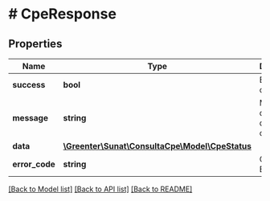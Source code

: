 # # CpeResponse

## Properties

Name | Type | Description | Notes
------------ | ------------- | ------------- | -------------
**success** | **bool** | Estado consulta | [optional] 
**message** | **string** | Mensaje del estado de la operación | [optional] 
**data** | [**\Greenter\Sunat\ConsultaCpe\Model\CpeStatus**](CpeStatus.md) |  | [optional] 
**error_code** | **string** | Código de Error | [optional] 

[[Back to Model list]](../../README.md#documentation-for-models) [[Back to API list]](../../README.md#documentation-for-api-endpoints) [[Back to README]](../../README.md)



